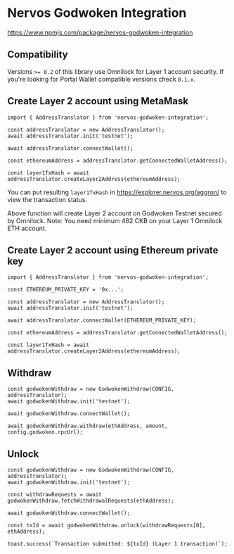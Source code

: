 # Nervos Godwoken Integration

https://www.npmjs.com/package/nervos-godwoken-integration

## Compatibility

Versions `>= 0.2` of this library use Omnilock for Layer 1 account security. If you're looking for Portal Wallet compatible versions check `0.1.x`.

## Create Layer 2 account using MetaMask

```
import { AddressTranslator } from 'nervos-godwoken-integration';

const addressTranslator = new AddressTranslator();
await addressTranslator.init('testnet');

await addressTranslator.connectWallet();

const ethereumAddress = addressTranslator.getConnectedWalletAddress();

const layer1TxHash = await addressTranslator.createLayer2Address(ethereumAddress);
```

You can put resulting `layer1TxHash` in https://explorer.nervos.org/aggron/ to view the transaction status.

Above function will create Layer 2 account on Godwoken Testnet secured by Omnilock. Note: You need minimum 462 CKB on your Layer 1 Omnilock ETH account.

## Create Layer 2 account using Ethereum private key

```
import { AddressTranslator } from 'nervos-godwoken-integration';

const ETHEREUM_PRIVATE_KEY = '0x...';

const addressTranslator = new AddressTranslator();
await addressTranslator.init('testnet');

await addressTranslator.connectWallet(ETHEREUM_PRIVATE_KEY);

const ethereumAddress = addressTranslator.getConnectedWalletAddress();

const layer1TxHash = await addressTranslator.createLayer2Address(ethereumAddress);
```

## Withdraw

```
const godwokenWithdraw = new GodwokenWithdraw(CONFIG, addressTranslator);
await godwokenWithdraw.init('testnet');

await godwokenWithdraw.connectWallet();

await godwokenWithdraw.withdraw(ethAddress, amount, config.godwoken.rpcUrl);
```

## Unlock

```
const godwokenWithdraw = new GodwokenWithdraw(CONFIG, addressTranslator);
await godwokenWithdraw.init('testnet');

const withdrawRequests = await godwokenWithdraw.fetchWithdrawalRequests(ethAddress);

await godwokenWithdraw.connectWallet();

const txId = await godwokenWithdraw.unlock(withdrawRequests[0], ethAddress);

toast.success(`Transaction submitted: ${txId} (Layer 1 transaction)`);
```